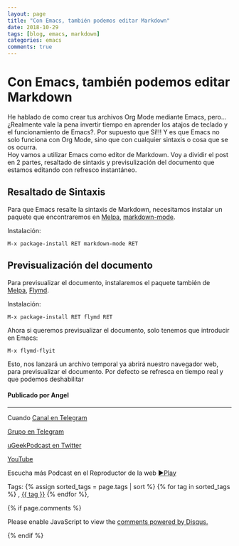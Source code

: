 ```yaml
---
layout: page
title: "Con Emacs, también podemos editar Markdown"
date: 2018-10-29
tags: [blog, emacs, markdown]
categories: emacs
comments: true
---
```


# Con Emacs, también podemos editar Markdown

He hablado de como crear tus archivos Org Mode mediante Emacs, pero&#x2026; ¿Realmente vale la pena invertir tiempo en aprender los atajos de teclado y el funcionamiento de Emacs?.
Por supuesto que Sí!!! Y es que Emacs no solo funciona con Org Mode, sino que con cualquier sintaxis o cosa que se os ocurra.  
Hoy vamos a utilizar Emacs como editor de Markdown.
Voy a dividir el post en 2 partes, resaltado de sintaxis y previsulización del documento que estamos editando con refresco instantáneo. 


## Resaltado de Sintaxis

Para que Emacs resalte la sintaxis de Markdown, necesitamos instalar un paquete que encontraremos en [Melpa](https://melpa.org), [markdown-mode](https://github.com/jrblevin/markdown-mode).  

Instalación:  
```
M-x package-install RET markdown-mode RET
```


## Previsualización del documento

Para previsualizar el documento, instalaremos el paquete también de [Melpa](https://melpa.org), [Flymd](https://github.com/mola-T/flymd).

Instalación:  
```
M-x package-install RET flymd RET
```

Ahora si queremos previsualizar el documento, solo tenemos que introducir en Emacs:  
```
M-x flymd-flyit
```

Esto, nos lanzará un archivo temporal ya abrirá nuestro navegador web, para previsualizar el documento.
Por defecto se refresca en tiempo real y que podemos deshabilitar




#### Publicado por Angel 
<!-- -------------------------------------Aquí abajo los comentarios -------------------------------------------  -->
---
Cuando 
[Canal en Telegram](https://t.me/uGeek)  

[Grupo en Telegram](https://t.me/uGeekPodcast)  

[uGeekPodcast en Twitter](https://twitter.com/ugeekpodcast)  

[YouTube](https://www.youtube.com/channel/UCVmGqdwOeswJ55IFmsYNlww)  

Escucha más Podcast en el Reproductor de la web [►Play](https://ugeek.github.io/podcasts/)  

Tags: {% assign sorted_tags = page.tags | sort %} {% for tag in sorted_tags %} , <span class="tag"><a href="/tag#{{ tag }}">{{ tag }}</a></span> {% endfor %},


{% if page.comments %}
<div id="disqus_thread"></div>
<script>

/**
*  RECOMMENDED CONFIGURATION VARIABLES: EDIT AND UNCOMMENT THE SECTION BELOW TO INSERT DYNAMIC VALUES FROM YOUR PLATFORM OR CMS.
*  LEARN WHY DEFINING THESE VARIABLES IS IMPORTANT: https://disqus.com/admin/universalcode/#configuration-variables*/
/*
var disqus_config = function () {
this.page.url = PAGE_URL;  // Replace PAGE_URL with your page's canonical URL variable
this.page.identifier = PAGE_IDENTIFIER; // Replace PAGE_IDENTIFIER with your page's unique identifier variable
};
*/
(function() { // DON'T EDIT BELOW THIS LINE
var d = document, s = d.createElement('script');
s.src = 'https://https-angelbcn-github-io-ugeek.disqus.com/embed.js';
s.setAttribute('data-timestamp', +new Date());
(d.head || d.body).appendChild(s);
})();
</script>
<noscript>Please enable JavaScript to view the <a href="https://disqus.com/?ref_noscript">comments powered by Disqus.</a></noscript>

{% endif %}

<script id="dsq-count-scr" src="//https-angelbcn-github-io-ugeek.disqus.com/count.js" async></script>

